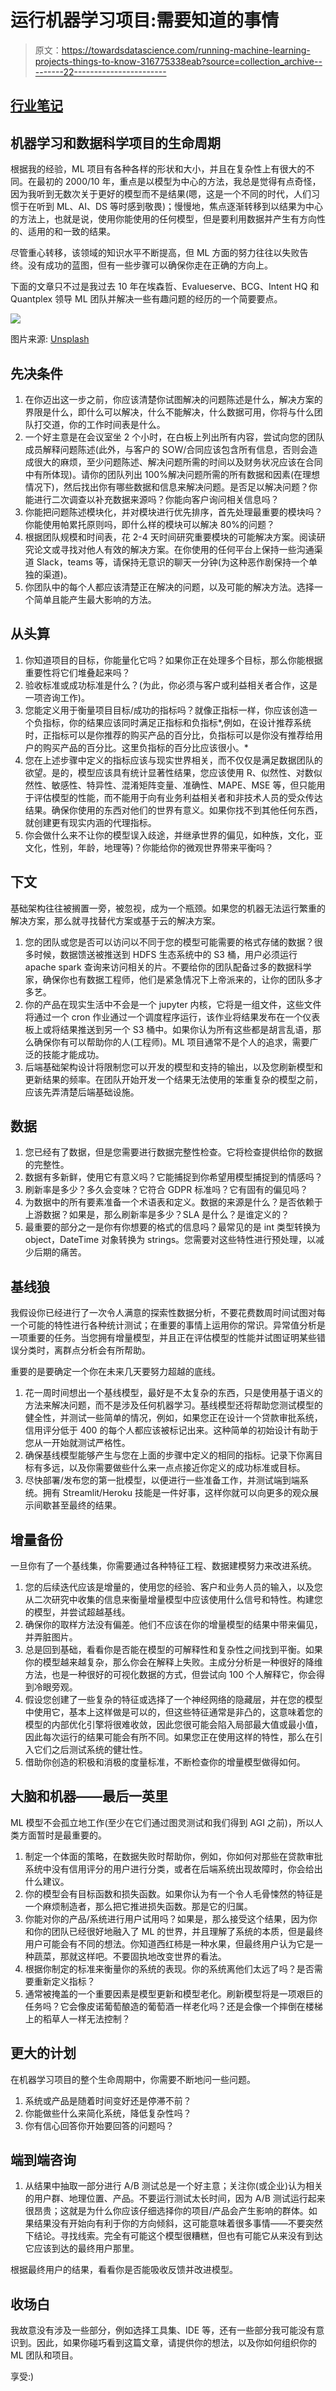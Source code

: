 # 运行机器学习项目:需要知道的事情

> 原文：<https://towardsdatascience.com/running-machine-learning-projects-things-to-know-316775338eab?source=collection_archive---------22----------------------->

## [行业笔记](https://towardsdatascience.com/tagged/notes-from-industry)

## 机器学习和数据科学项目的生命周期

根据我的经验，ML 项目有各种各样的形状和大小，并且在复杂性上有很大的不同。在最初的 2000/10 年，重点是以模型为中心的方法，我总是觉得有点奇怪，因为我听到无数次关于更好的模型而不是结果(嗯，这是一个不同的时代，人们习惯于在听到 ML、AI、DS 等时感到敬畏)；慢慢地，焦点逐渐转移到以结果为中心的方法上，也就是说，使用你能使用的任何模型，但是要利用数据并产生有方向性的、适用的和一致的结果。

尽管重心转移，该领域的知识水平不断提高，但 ML 方面的努力往往以失败告终。没有成功的蓝图，但有一些步骤可以确保你走在正确的方向上。

下面的文章只不过是我过去 10 年在埃森哲、Evalueserve、BCG、Intent HQ 和 Quantplex 领导 ML 团队并解决一些有趣问题的经历的一个简要要点。

![](img/68037549df7c811f16f7ca0cf651e92c.png)

图片来源: [Unsplash](https://unsplash.com/photos/In4XVKhYaiI)

## 先决条件

1.  在你迈出这一步之前，你应该清楚你试图解决的问题陈述是什么，解决方案的界限是什么，即什么可以解决，什么不能解决，什么数据可用，你将与什么团队打交道，你的工作时间表是什么。
2.  一个好主意是在会议室坐 2 个小时，在白板上列出所有内容，尝试向您的团队成员解释问题陈述(此外，与客户的 SOW/合同应该包含所有信息，否则会造成很大的麻烦，至少问题陈述、解决问题所需的时间以及财务状况应该在合同中有所体现)。请你的团队列出 100%解决问题所需的所有数据和因素(在理想情况下)，然后找出你有哪些数据和信息来解决问题。是否足以解决问题？你能进行二次调查以补充数据来源吗？你能向客户询问相关信息吗？
3.  你能把问题陈述模块化，并对模块进行优先排序，首先处理最重要的模块吗？你能使用帕累托原则吗，即什么样的模块可以解决 80%的问题？
4.  根据团队规模和时间表，花 2-4 天时间研究重要模块的可能解决方案。阅读研究论文或寻找对他人有效的解决方案。在你使用的任何平台上保持一些沟通渠道 Slack，teams 等，请保持无意识的聊天一分钟(为这种恶作剧保持一个单独的渠道)。
5.  你团队中的每个人都应该清楚正在解决的问题，以及可能的解决方法。选择一个简单且能产生最大影响的方法。

## 从头算

1.  你知道项目的目标，你能量化它吗？如果你正在处理多个目标，那么你能根据重要性将它们堆叠起来吗？
2.  验收标准或成功标准是什么？(为此，你必须与客户或利益相关者合作，这是一项咨询工作)。
3.  您能定义用于衡量项目目标/成功的指标吗？就像正指标一样，你应该创造一个负指标，你的结果应该同时满足正指标和负指标*,例如，在设计推荐系统时，正指标可以是你推荐的购买产品的百分比，负指标可以是你没有推荐给用户的购买产品的百分比。这里负指标的百分比应该很小。*
4.  您在上述步骤中定义的指标应该与现实世界相关，而不仅仅是满足数据团队的欲望。是的，模型应该具有统计显著性结果，您应该使用 R、似然性、对数似然性、敏感性、特异性、混淆矩阵变量、准确性、MAPE、MSE 等，但只能用于评估模型的性能，而不能用于向有业务利益相关者和非技术人员的受众传达结果。确保你使用的东西对他们的世界有意义。如果你找不到其他任何东西，就创建更有现实内涵的代理指标。
5.  你会做什么来不让你的模型误入歧途，并继承世界的偏见，如种族，文化，亚文化，性别，年龄，地理等)？你能给你的微观世界带来平衡吗？

## 下文

基础架构往往被搁置一旁，被忽视，成为一个瓶颈。如果您的机器无法运行繁重的解决方案，那么就寻找替代方案或基于云的解决方案。

1.  您的团队或您是否可以访问以不同于您的模型可能需要的格式存储的数据？很多时候，数据馈送被推送到 HDFS 生态系统中的 S3 桶，用户必须运行 apache spark 查询来访问相关的片。不要给你的团队配备过多的数据科学家，确保你也有数据工程师，他们是紧急情况下上帝派来的，让你的团队多才多艺。
2.  你的产品在现实生活中不会是一个 jupyter 内核，它将是一组文件，这些文件将通过一个 cron 作业通过一个调度程序运行，该作业将结果发布在一个仪表板上或将结果推送到另一个 S3 桶中。如果你认为所有这些都是胡言乱语，那么确保你有可以帮助你的人(工程师)。ML 项目通常不是个人的追求，需要广泛的技能才能成功。
3.  后端基础架构设计将限制您可以开发的模型和支持的输出，以及您刷新模型和更新结果的频率。在团队开始开发一个结果无法使用的笨重复杂的模型之前，应该先弄清楚后端基础设施。

## 数据

1.  您已经有了数据，但是您需要进行数据完整性检查。它将检查提供给你的数据的完整性。
2.  数据有多新鲜，使用它有意义吗？它能捕捉到你希望用模型捕捉到的情感吗？
3.  刷新率是多少？多久会变味？它符合 GDPR 标准吗？它有固有的偏见吗？
4.  为数据中的所有要素准备一个术语表和定义。数据的来源是什么？是否依赖于上游数据？如果是，那么刷新率是多少？SLA 是什么？是谁定义的？
5.  最重要的部分之一是你有你想要的格式的信息吗？最常见的是 int 类型转换为 object，DateTime 对象转换为 strings。您需要对这些特性进行预处理，以减少后期的痛苦。

## 基线狼

我假设你已经进行了一次令人满意的探索性数据分析，不要花费数周时间试图对每一个可能的特性进行各种统计测试；在重要的事情上运用你的常识。异常值分析是一项重要的任务。当您拥有增量模型，并且正在评估模型的性能并试图证明某些错误分类时，离群点分析会有所帮助。

重要的是要确定一个你在未来几天要努力超越的底线。

1.  花一周时间想出一个基线模型，最好是不太复杂的东西，只是使用基于语义的方法来解决问题，而不是涉及任何机器学习。基线模型还将帮助您测试模型的健全性，并测试一些简单的情况，例如，如果您正在设计一个贷款审批系统，信用评分低于 400 的每个人都应该被标记出来。这种简单的初始设计有助于您从一开始就测试严格性。
2.  确保基线模型能够产生与您在上面的步骤中定义的相同的指标。记录下你离目标有多远，以及你需要做些什么来一点点接近你定义的成功标准或目标。
3.  尽快部署/发布您的第一批模型，以便进行一些准备工作，并测试端到端系统。拥有 Streamlit/Heroku 技能是一件好事，这样你就可以向更多的观众展示间歇甚至最终的结果。

## 增量备份

一旦你有了一个基线集，你需要通过各种特征工程、数据建模努力来改进系统。

1.  您的后续迭代应该是增量的，使用您的经验、客户和业务人员的输入，以及您从二次研究中收集的信息来衡量增量模型中应该使用什么信号和特性。构建您的模型，并尝试超越基线。
2.  确保你的取样方法没有偏差。他们不应该在你的增量模型的结果中带来偏见，并弄脏图片。
3.  总是回到基础，看看你是否能在模型的可解释性和复杂性之间找到平衡。如果你的模型越来越复杂，那么你会在解释上失败。主成分分析是一种很好的降维方法，也是一种很好的可视化数据的方式，但尝试向 100 个人解释它，你会得到冷眼旁观。
4.  假设您创建了一些复杂的特征或选择了一个神经网络的隐藏层，并在您的模型中使用它，基本上这样做是可以的，但这些特征通常是非凸的，这意味着您的模型的内部优化引擎将很难收敛，因此您很可能会陷入局部最大值或最小值，因此每次运行的结果可能会有所不同。如果您正在使用这样的特性，那么在引入它们之后测试系统的健壮性。
5.  借助你创造的积极和消极的度量标准，不断检查你的增量模型做得如何。

## 大脑和机器——最后一英里

ML 模型不会孤立地工作(至少在它们通过图灵测试和我们得到 AGI 之前)，所以人类方面暂时是最重要的。

1.  制定一个体面的策略，在数据失败时帮助你，例如，你如何对那些在贷款审批系统中没有信用评分的用户进行分类，或者在后端系统出现故障时，你会给出什么建议。
2.  你的模型会有目标函数和损失函数。如果你认为有一个令人毛骨悚然的特征是一个麻烦制造者，那么把它推进损失函数。那是它的归属。
3.  你能对你的产品/系统进行用户试用吗？如果是，那么接受这个结果，因为你和你的团队已经很好地融入了 ML 的世界，并且理解了系统的本质，但是最终用户可能会有不同的想法。你知道西红柿是一种水果，但最终用户认为它是一种蔬菜，那就这样吧。不要固执地改变世界的看法。
4.  根据你制定的标准来衡量你的系统的表现。你的系统离他们太远了吗？是否需要重新定义指标？
5.  通常被掩盖的一个重要因素是模型更新和模型老化。刷新模型将是一项艰巨的任务吗？它会像皮诺葡萄酿造的葡萄酒一样老化吗？还是会像一个摔倒在楼梯上的稻草人一样无法控制？

## 更大的计划

在机器学习项目的整个生命周期中，你需要不断地问一些问题。

1.  系统或产品是随着时间变好还是停滞不前？
2.  你能做些什么来简化系统，降低复杂性吗？
3.  你有信心回答你开始要回答的问题吗？

## 端到端咨询

1.  从结果中抽取一部分进行 A/B 测试总是一个好主意；关注你(或企业)认为相关的用户群、地理位置、产品。不要运行测试太长时间，因为 A/B 测试运行起来很昂贵；这就是为什么你应该仔细选择你的项目/产品会产生影响的群体。如果结果没有开始向有利于你的方向倾斜，这可能意味着很多事情——不要突然下结论。寻找线索。完全有可能这个模型很糟糕，但也有可能它从来没有到达它应该到达的最终用户那里。

根据最终用户的结果，看看你是否能吸收反馈并改进模型。

## 收场白

我故意没有涉及一些部分，例如选择工具集、IDE 等，还有一些部分我可能没有意识到。因此，如果你碰巧看到这篇文章，请提供你的想法，以及你如何组织你的 ML 团队和项目。

享受:)